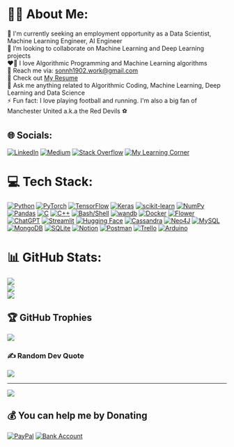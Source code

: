 # 🧑‍💻 About Me:
🔭 I'm currently seeking an employment opportunity as a Data Scientist, Machine Learning Engineer, AI Engineer<br>🤝 I’m looking to collaborate on Machine Learning and Deep Learning projects<br>❤️‍🔥 I love Algorithmic Programming and Machine Learning algorithms<br>📩 Reach me via: sonnh1902.work@gmail.com<br>📑 Check out [My Resume](https://drive.google.com/file/d/1yc-18pfdvT5Gm_LKUgxwPaE8Q-uo5I0u/view?usp=drive_link)<br>💬 Ask me anything related to Algorithmic Coding, Machine Learning, Deep Learning and Data Science<br>⚡ Fun fact: I love playing football and running. I'm also a big fan of Manchester United a.k.a the Red Devils ⚽


## 🌐 Socials:
[![LinkedIn](https://img.shields.io/badge/LinkedIn-%230077B5.svg?logo=linkedin&logoColor=white)](https://linkedin.com/in/sonnh1902) [![Medium](https://img.shields.io/badge/Medium-12100E?logo=medium&logoColor=white)](https://medium.com/@sonnh1902) [![Stack Overflow](https://img.shields.io/badge/-Stackoverflow-FE7A16?logo=stack-overflow&logoColor=white)](https://stackoverflow.com/users/12999934/son-nguyen) [![My Learning Corner](https://tinyurl.com/ut4e26x4)](https://nguyenhongson1902.github.io/)

# 💻 Tech Stack:
[![Python](https://img.shields.io/badge/Python_-3670A0?style=flat&logo=python&logoColor=ffdd54)](https://www.python.org/) [![PyTorch](https://img.shields.io/badge/PyTorch-%23EE4C2C.svg?style=flat&logo=PyTorch&logoColor=white)](https://pytorch.org/) [![TensorFlow](https://img.shields.io/badge/TensorFlow-%23FF6F00.svg?style=flat&logo=TensorFlow&logoColor=white)](https://www.tensorflow.org/) [![Keras](https://img.shields.io/badge/Keras-%23D00000.svg?style=flat&logo=Keras&logoColor=white)](https://keras.io/) [![scikit-learn](https://img.shields.io/badge/scikit--learn-%23F7931E.svg?style=flat&logo=scikit-learn&logoColor=white)](https://scikit-learn.org/stable/) [![NumPy](https://img.shields.io/badge/NumPy-%23013243.svg?style=flat&logo=numpy&logoColor=white)](https://numpy.org/) [![Pandas](https://img.shields.io/badge/pandas-%23150458.svg?style=flat&logo=pandas&logoColor=white)](https://pandas.pydata.org/) [![C](https://img.shields.io/badge/C-%2300599C.svg?style=flat&logo=c&logoColor=white)](https://www.gnu.org/software/gnu-c-manual/gnu-c-manual.html) [![C++](https://img.shields.io/badge/C++-%2300599C.svg?style=flat&logo=c%2B%2B&logoColor=white)](https://isocpp.org/std/the-standard) [![Bash/Shell](https://tinyurl.com/4tnm6ce5)](https://www.gnu.org/software/bash/) [![wandb](https://tinyurl.com/kjfmyjfw)](https://wandb.ai/site) [![Docker](https://img.shields.io/badge/Docker-blue.svg?logo=docker)](https://www.docker.com/#build) [![Flower](https://tinyurl.com/3ahbpvnn)](https://flower.ai/) [![ChatGPT](https://tinyurl.com/y7mmz489)](https://chat.openai.com/) [![Streamlit](https://tinyurl.com/yp9p94d2)](https://streamlit.io/) [![Hugging Face](https://tinyurl.com/57rfsrc2)](https://huggingface.co/) [![Cassandra](https://img.shields.io/badge/Cassandra-%231287B1.svg?style=flat&logo=apache-cassandra&logoColor=white)](https://cassandra.apache.org/_/index.html) [![Neo4J](https://img.shields.io/badge/Neo4j-008CC1?style=flat&logo=neo4j&logoColor=white)](https://neo4j.com/) [![MySQL](https://img.shields.io/badge/MySQL-%2300f.svg?style=flat&logo=mysql&logoColor=white)](https://www.mysql.com/) [![MongoDB](https://img.shields.io/badge/MongoDB-%234ea94b.svg?style=flat&logo=mongodb&logoColor=white)](https://www.mongodb.com/) [![SQLite](https://img.shields.io/badge/SQLite-%2307405e.svg?style=flat&logo=sqlite&logoColor=white)](https://www.sqlite.org/) [![Notion](https://img.shields.io/badge/Notion-%23000000.svg?style=flat&logo=notion&logoColor=white)](https://www.notion.so/) [![Postman](https://img.shields.io/badge/Postman-FF6C37?style=flat&logo=postman&logoColor=white)](https://www.postman.com/) [![Trello](https://img.shields.io/badge/Trello-%23026AA7.svg?style=flat&logo=Trello&logoColor=white)](https://trello.com/) [![Arduino](https://img.shields.io/badge/-Arduino-00979D?style=flat&logo=Arduino&logoColor=white)](https://www.arduino.cc/)
# 📊 GitHub Stats:
![](https://github-readme-stats.vercel.app/api?username=nguyenhongson1902&theme=radical&hide_border=false&include_all_commits=true&count_private=true)<br/>
![](https://github-readme-streak-stats.herokuapp.com/?user=nguyenhongson1902&theme=radical&hide_border=false)<br/>
![](https://github-readme-stats.vercel.app/api/top-langs/?username=nguyenhongson1902&theme=radical&hide_border=false&include_all_commits=true&count_private=true&layout=compact)

## 🏆 GitHub Trophies
![](https://github-profile-trophy.vercel.app/?username=nguyenhongson1902&theme=onedark&no-frame=false&no-bg=false&margin-w=4)

### ✍️ Random Dev Quote
![](https://quotes-github-readme.vercel.app/api?type=horizontal&theme=radical)

---
[![](https://visitcount.itsvg.in/api?id=nguyenhongson1902&icon=0&color=0)](https://visitcount.itsvg.in)

  ## 💰 You can help me by Donating
  [![PayPal](https://img.shields.io/badge/PayPal-00457C?style=for-the-badge&logo=paypal&logoColor=white)](https://paypal.me/sonnh1902) 
  [![Bank Account](https://tinyurl.com/44uur652)](https://thanksalot.netlify.app/) 

  <!-- Proudly created with GPRM ( https://gprm.itsvg.in ) -->
  
